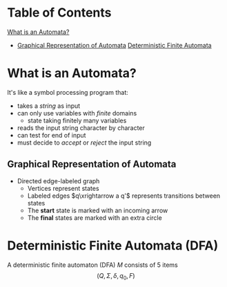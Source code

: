 # Table of Contents
[What is an Automata?](<# What is an Automata?>)
- [Graphical Representation of Automata](<## Graphical Representation of Automata>)
[Deterministic Finite Automata](<# Deterministic Finite Automata (DFA)>)

# What is an Automata?
It's like a symbol processing program that:
- takes a *string* as input
- can only use variables with *finite* domains
	- state taking finitely many variables
- reads the input string character by character
- can test for end of input
- must decide to *accept* or *reject* the input string

## Graphical Representation of Automata
- Directed edge-labeled graph
	- Vertices represent states
	- Labeled edges $q\xrightarrow a q'$ represents transitions between states
	- The **start** state is marked with an incoming arrow
	- The **final** states are marked with an extra circle

# Deterministic Finite Automata (DFA)
A deterministic finite automaton (DFA) $M$ consists of 5 items
$$(Q,\Sigma,\delta,q_0,F)$$



